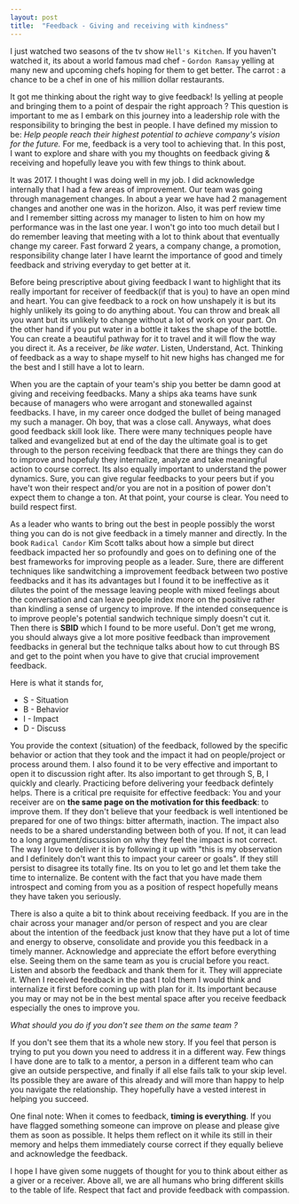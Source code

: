 ```yaml
---
layout: post
title:  "Feedback - Giving and receiving with kindness"
---
```


I just watched two seasons of the tv show `Hell's Kitchen`. If you haven't watched it, its about a world famous mad chef - `Gordon Ramsay` yelling at many new and upcoming chefs hoping for them to get better. The carrot : a chance to be a chef in one of his million dollar restaurants.

It got me thinking about the right way to give feedback! Is yelling at people and bringing them to a point of despair the right approach ? This question is important to me as I embark on this journey into a leadership role with the responsibility to bringing  the best in people. I have defined my mission to be: *Help people reach their highest potential to achieve company's vision for the future.* For me, feedback is a very tool to achieving that. In this post, I want to explore and share with you my thoughts on feedback giving & receiving and hopefully leave you with few things to think about.

It was 2017. I thought I was doing well in my job. I did acknowledge internally that I had a few areas of improvement. Our team was going through management changes. In about a year we have had 2 management changes and another one was in the horizon. Also, it was perf review time and I remember sitting across my manager to listen to him on how my performance was in the last one year. I won't go into too much detail but I do remember leaving that meeting with a lot to think about that eventually change my career. Fast forward 2 years, a company change, a promotion, responsibility change later I have learnt the importance of good and timely feedback and striving everyday to get better at it.

Before being prescriptive about giving feedback I want to highlight that its really important for receiver of feedback(if that is you) to have an open mind and heart. You can give feedback to a rock on how unshapely it is but its highly unlikely its going to do anything about. You can throw and break all you want but its unlikely to change without a lot of work on your part. On the other hand if you put water in a bottle it takes the shape of the bottle. You can create a beautiful pathway for it to travel and it will flow the way you direct it. As a receiver, *be like water*. Listen, Understand, Act. Thinking of feedback as a way to shape myself to hit new highs has changed me for the best and I still have a lot to learn.


When you are the captain of your team's ship you better be damn good at giving and receiving feedbacks. Many a ships aka teams have sunk because of managers who were arrogant and stonewalled against feedbacks. I have, in my career once dodged the bullet of being managed my such a manager. Oh boy, that was a close call. Anyways, what does good feedback skill look like. There were many techniques people have talked and evangelized but at end of the day the ultimate goal is to get through to the person receiving feedback that there are things they can do to improve and hopefuly they internalize, analyze and take meaningful action to course correct. Its also equally important to understand the power dynamics. Sure, you can give regular feedbacks to your peers but if you have't won their respect and/or you are not in a position of power don't expect them to change a ton. At that point, your course is clear. You need to build respect first.

As a leader who wants to bring out the best in people possibly the worst thing you can do is not give feedback in a timely manner and directly. In the book `Radical Candor` Kim Scott talks about how a simple but direct feedback impacted her so profoundly and goes on to defining one of the best frameworks for improving people as a leader. Sure, there are different techniques like sandwitching a improvement feedback between two postive feedbacks and it has its advantages but I found it to be ineffective as it dilutes the point of the message leaving people with mixed feelings about the conversation and can leave people index more on the positive rather than kindling a sense of urgency to improve. If the intended consequence is to improve people's potential sandwich technique simply doesn't cut it. Then there is **SBID** which I found to be more useful. Don't get me wrong, you should always give a lot more positive feedback than improvement feedbacks in general but the technique talks about how to cut through BS and get to the point when you have to give that crucial improvement feedback.

Here is what it stands for,

* S - Situation
* B - Behavior
* I - Impact
* D - Discuss

You provide the context (situation) of the feedback, followed by the specific behavior or action that they took and the impact it had on people/project or process around them. I also found it to be very effective and important to open it to discussion right after. Its also important to get through S, B, I quickly and clearly. Practicing before delivering your feedback defintely helps. 
There is a critical pre requisite for effective feedback: You and your receiver are on **the same page on the motivation for this feedback**: to improve them. If they don't believe that your feedback is well intentioned be prepared for one of two things: bitter aftermath, inaction. The impact also needs to be a shared understanding between both of you. If not, it can lead to a long argument/discussion on why they feel the impact is not correct. The way I love to deliver it is by following it up with "this is my observation and I definitely don't want this to impact your career or goals". If they still persist to disagree its totally fine. Its on you to let go and let them take the time to internalize. Be content with the fact that you have made them introspect and coming from you as a position of respect hopefully means they have taken you seriously.

There is also a quite a bit to think about receiving feedback. If you are in the chair across your manager and/or person of respect and you are clear about the intention of the feedback just know that they have put a lot of time and energy to observe, consolidate and provide you this feedback in a timely manner. Acknowledge and appreciate the effort before everything else. Seeing them on the same team as you is crucial before you react. Listen and absorb the feedback and thank them for it. They will appreciate it. When I received feedback in the past I told them I would think and internalize it first before coming up with plan for it. Its important because you may or may not be in the best mental space after you receive feedback especially the ones to improve you. 

*What should you do if you don't see them on the same team ?*

If you don't see them that its a whole new story. If you feel that person is trying to put you down you need to address it in a different way. Few things I have done are to talk to a mentor, a person in a different team who can give an outside perspective, and finally if all else fails talk to your skip level. Its possible they are aware of this already and will more than happy to help you navigate the relationship. They hopefully have a vested interest in helping you succeed.

One final note: When it comes to feedback, **timing is everything**. If you have flagged something someone can improve on please and please give them as soon as possible. It helps them reflect on it while its still in their memory and helps them immediately course correct if they equally believe and acknowledge the feedback.

I hope I have given some nuggets of thought for you to think about either as a giver or a receiver. Above all, we are all humans who bring different skills to the table of life. Respect that fact and provide feedback with compassion.
